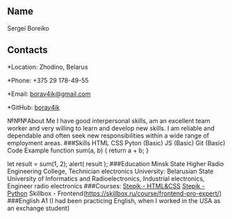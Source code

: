 ## **Name**
Sergei Boreiko
## **Contacts**
*Location: Zhodino, Belarus

*Phone: +375 29 178-49-55

*Email: boray4ik@gmail.com

*GitHub: [boray4ik](https://github.com/boray4ik)

№№№About Me
I have good interpersonal skills, am an excellent team worker and very willing to learn and develop new skills.
I am reliable and dependable and often seek new responsibilities within a wide range of employment areas.
###Skills
HTML
CSS
Pyton (Basic)
JS (Basic)
Git (Basic)
Code Example
function sum(a, b) {
  return a + b;
}

let result = sum(1, 2);
alert( result );
###Education
Minsk State Higher Radio Engineering College, Technician electronics
University: Belarusian State University of Informatics and Radioelectronics, Industrial electronics, Engineer radio electronics
###Courses:
[Stepik - HTML&CSS](https://stepik.org/course/38218/syllabus?auth=login)
[Stepik - Python](https://stepik.org/course/67/syllabus)
Skillbox - Frontend(https://skillbox.ru/course/frontend-pro-expert/)
###English
A1 (I had been practicing English, when I worked in the USA as an exchange student)
